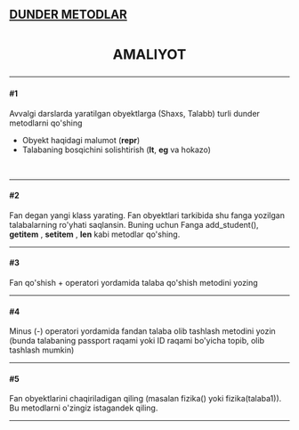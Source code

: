 [<h2>DUNDER METODLAR<h2>](https://python.sariq.dev/oop/32-dunder-metodlar)

**<h3 align= center>AMALIYOT</h3>**


<hr>

**<h4>#1</h4>** Avvalgi darslarda  yaratilgan obyektlarga (Shaxs, Talabb) turli dunder metodlarni qo'shing 
* Obyekt haqidagi malumot (__repr__)
* Talabaning bosqichini solishtirish (__lt__, __eg__ va hokazo)
<br>
<hr>
  
**<h4>#2</h4>** Fan degan yangi klass yarating. Fan obyektlari tarkibida shu fanga yozilgan talabalarning ro'yhati saqlansin. Buning uchun Fanga add_student(), __getitem__ , __setitem__ , __len__ kabi metodlar qo'shing.
<br>
<hr>

**<h4>#3</h4>** Fan qo'shish + operatori yordamida talaba qo'shish metodini yozing
<br>
<hr>

**<h4>#4</h4>** Minus (-) operatori yordamida fandan talaba olib tashlash metodini yozin (bunda talabaning passport raqami yoki ID raqami bo'yicha topib, olib tashlash mumkin)
<br>
<hr>

**<h4>#5</h4>** Fan obyektlarini chaqiriladigan qiling (masalan fizika() yoki fizika(talaba1)). Bu metodlarni o'zingiz istagandek qiling.
<br>
<hr>